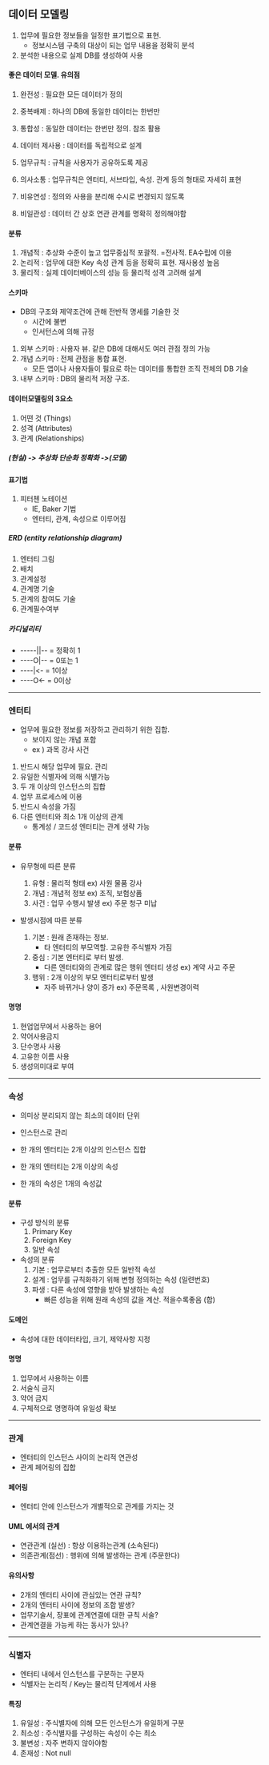 ## 데이터 모델링
1. 업무에 필요한 정보들을 일정한 표기법으로 표현.
	- 정보시스템 구축의 대상이 되는 업무 내용을 정확히 분석
2. 분석한 내용으로 실제 DB를 생성하여 사용

#### 좋은 데이터 모델. 유의점
1. 완전성 : 필요한 모든 데이터가 정의
2. 중복배제 : 하나의 DB에 동일한 데이터는 한번만
3. 통합성 : 동일한 데이터는 한번만 정의. 참조 활용
4. 데이터 제사용 : 데이터를 독립적으로 설계

4. 업무규칙 : 규칙을 사용자가 공유하도록 제공
5. 의사소통 : 업무규칙은 엔터티, 서브타입, 속성. 관계 등의 형태로 자세히 표현

6. 비유연성 : 정의와 사용을 분리해 수시로 변경되지 않도록
7. 비일관성 : 데이터 간 상호 연관 관계를 명확히 정의해야함

#### 분류
1. 개념적 : 추상화 수준이 높고 업무중심적 포괄적.  =전사적. EA수립에 이용
2. 논리적 : 업무에 대한 Key 속성 관계 등을 정확히 표현. 재사용성 높음
3. 물리적 : 실제 데이터베이스의 성능 등 물리적 성격 고려해 설계

#### 스키마
- DB의 구조와 제약조건에 관해 전반적 명세를 기술한 것
	- 시간에 불변
	- 인서턴스에 의해 규정

1. 외부 스키마 : 사용자 뷰.  같은 DB에 대해서도 여러 관점 정의 가능
2. 개념 스키마 : 전체 관점을 통합 표현. 
	- 모든 앱이나 사용자들이 필요로 하는 데이터를 통합한 조직 전체의 DB 기술
3. 내부 스키마 : DB의 물리적 저장 구조.

#### 데이터모델링의 3요소
1. 어떤 것 (Things)
2. 성격 (Attributes)
3. 관계 (Relationships)

##### (현실) -> 추상화 단순화 정확화 ->(모델)

#### 표기법
1. 피터첸 노테이션
	- IE, Baker 기법
	- 엔터티, 관계, 속성으로 이루어짐

##### ERD (entity relationship diagram)
1. 엔터티 그림
2. 배치
3. 관계설정
4. 관계명 기술
5. 관계의 참여도 기술
6. 관계필수여부
##### 카디널리티
- -----||--  = 정확히 1
- ----O|--  = 0또는 1
- ----|<- = 1이상
- ----O<- = 0이상

---
### 엔터티
- 업무에 필요한 정보를 저장하고 관리하기 위한 집합. 
	- 보이지 않는 개념 포함
	- ex  ) 과목 강사 사건

1. 반드시 해당 업무에 필요. 관리
2. 유일한 식별자에 의해 식별가능
3. 두 개 이상의 인스턴스의 집합
4. 업무 프로세스에 이용
5. 반드시 속성을 가짐
6. 다른 엔터티와 최소 1개 이상의 관계
	- 통계성 / 코드성 엔터티는 관계 생략 가능

#### 분류
- 유무형에 따른 분류
	1. 유형  : 물리적 형태 ex) 사원 물품 강사
	2. 개념 :  개념적 정보 ex) 조직, 보험상품
	3. 사건 : 업무 수행시 발생 ex) 주문 청구 미납

- 발생시점에 따른 분류
	1. 기본 : 원래 존재하는 정보. 
		- 타 엔터티의 부모역할. 고유한 주식별자 가짐
	2. 중심 : 기본 엔터티로 부터 발생.
		- 다른 엔터티와의 관계로 많은 행위 엔터티 생성 ex) 계약 사고 주문
	3. 행위 : 2개 이상의 부모 엔터티로부터 발생
		- 자주 바뀌거나 양이 증가 ex) 주문목록 , 사원변경이력

#### 명명
 1. 현업업무에서 사용하는 용어
 2. 약어사용금지
 3. 단수명사 사용
 4. 고유한 이름 사용
 5. 생성의미대로 부여
---
### 속성
- 의미상 분리되지 않는 최소의 데이터 단위
- 인스턴스로 관리

- 한 개의 엔터티는 2개 이상의 인스턴스 집합
- 한 개의 엔터티는 2개 이상의 속성
- 한 개의 속성은 1개의 속성값

#### 분류
- 구성 방식의 분류
	1. Primary Key
	2. Foreign Key
	3. 일반 속성
- 속성의 분류 
	1. 기본 : 업무로부터 추출한 모든 일반적 속성
	2. 설계 : 업무를 규칙화하기 위해 변형 정의하는 속성 (일련번호)
	3. 파생 : 다른 속성에 영향을 받아 발생하는 속성
		- 빠른 성능을 위해 원래 속성의 값을 계산. 적을수록좋음 (합)


#### 도메인
- 속성에 대한 데이터타입, 크기, 제약사항 지정

#### 명명
1. 업무에서 사용하는 이름
2. 서술식 금지
3. 약어 금지
4. 구체적으로 명명하여 유일성 확보

---
### 관계
- 엔터티의 인스턴스 사이의 논리적 연관성
- 관계 페어링의 집합

#### 페어링
- 엔터티 안에 인스턴스가 개별적으로 관계를 가지는 것

#### UML 에서의 관계
- 연관관계 (실선) : 항상 이용하는관계 (소속된다)
- 의존관계(점선) : 행위에 의해 발생하는 관계 (주문한다)

#### 유의사항
- 2개의 엔터티 사이에 관심있는 연관 규칙?
- 2개의 엔터티 사이에 정보의 조합 발생?
- 업무기술서, 장표에 관계연결에 대한 규칙 서술?
- 관계연결을 가능케 하는 동사가 있나?
---
### 식별자
- 엔터티 내에서 인스턴스를 구분하는 구분자
- 식별자는 논리적 / Key는 물리적 단계에서 사용

#### 특징
1. 유일성  : 주식별자에 의해 모든 인스턴스가 유일하게 구분
2. 최소성 : 주식별자를 구성하는 속성이 수는 최소
3. 불변성 : 자주 변하지 않아야함
4. 존재성 : Not null

